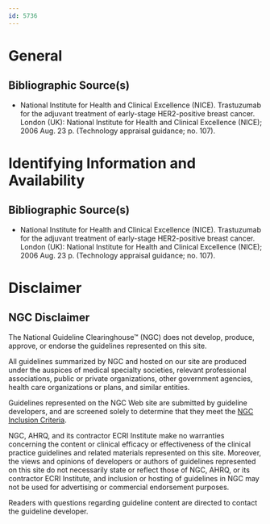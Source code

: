 ```yaml
---
id: 5736
---
```


# General

## Bibliographic Source(s)

- National Institute for Health and Clinical Excellence (NICE). Trastuzumab for the adjuvant treatment of early-stage HER2-positive breast cancer. London (UK): National Institute for Health and Clinical Excellence (NICE); 2006 Aug. 23 p. (Technology appraisal guidance; no. 107).

# Identifying Information and Availability

## Bibliographic Source(s)

- National Institute for Health and Clinical Excellence (NICE). Trastuzumab for the adjuvant treatment of early-stage HER2-positive breast cancer. London (UK): National Institute for Health and Clinical Excellence (NICE); 2006 Aug. 23 p. (Technology appraisal guidance; no. 107).

# Disclaimer

## NGC Disclaimer

The National Guideline Clearinghouse™ (NGC) does not develop, produce, approve, or endorse the guidelines represented on this site.

All guidelines summarized by NGC and hosted on our site are produced under the auspices of medical specialty societies, relevant professional associations, public or private organizations, other government agencies, health care organizations or plans, and similar entities.

Guidelines represented on the NGC Web site are submitted by guideline developers, and are screened solely to determine that they meet the [NGC Inclusion Criteria](/help-and-about/summaries/inclusion-criteria).

NGC, AHRQ, and its contractor ECRI Institute make no warranties concerning the content or clinical efficacy or effectiveness of the clinical practice guidelines and related materials represented on this site. Moreover, the views and opinions of developers or authors of guidelines represented on this site do not necessarily state or reflect those of NGC, AHRQ, or its contractor ECRI Institute, and inclusion or hosting of guidelines in NGC may not be used for advertising or commercial endorsement purposes.

Readers with questions regarding guideline content are directed to contact the guideline developer.

